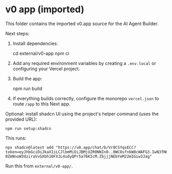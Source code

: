 # v0 app (imported)

This folder contains the imported v0.app source for the AI Agent Builder.

Next steps:

1. Install dependencies:

   cd external/v0-app
   npm ci

2. Add any required environment variables by creating a `.env.local` or configuring your Vercel project.

3. Build the app:

   npm run build

4. If everything builds correctly, configure the monorepo `vercel.json` to route `/app` to this Next app.

Optional: install shadcn UI using the project's helper command (uses the provided URL):

```
npm run setup:shadcn
```

This runs:

```
npx shadcn@latest add "https://v0.app/chat/b/Vr8CSYqsECC?token=eyJhbGciOiJkaXIiLCJlbmMiOiJBMjU2R0NNIn0..0WCOsfnkW8cWAFG3.IwN3fN6yIIOpow5-0ZmNnoW3dziraVvGXbh10FXJL4udyQPr5a76KIcM.ZbjjjNEbYeM22mIGiw3Jag"
```

Run this from `external/v0-app/`.

